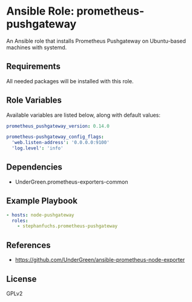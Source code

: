 # Ansible Role: prometheus-pushgateway

An Ansible role that installs Prometheus Pushgateway on Ubuntu-based machines with systemd.

## Requirements

All needed packages will be installed with this role.

## Role Variables

Available variables are listed below, along with default values:
```yaml
prometheus_pushgateway_version: 0.14.0

prometheus-pushgateway_config_flags:
  'web.listen-address': '0.0.0.0:9100'
  'log.level': 'info'
```
## Dependencies

- UnderGreen.prometheus-exporters-common

## Example Playbook
```yaml
- hosts: node-pushgateway
  roles:
    - stephanfuchs.prometheus-pushgateway
```
## References
- https://github.com/UnderGreen/ansible-prometheus-node-exporter

## License

GPLv2
